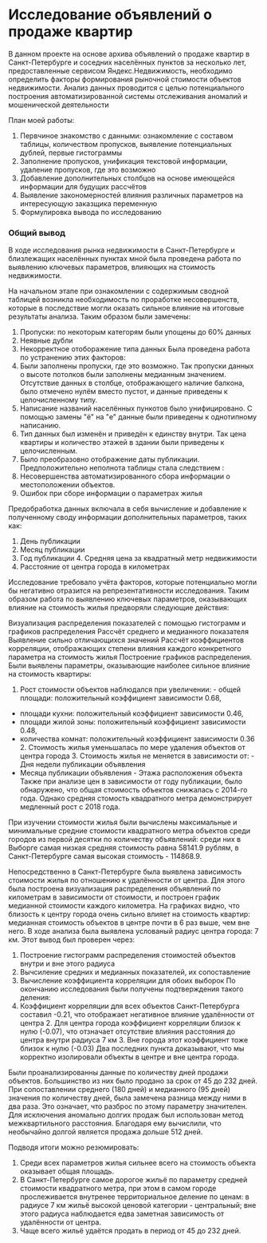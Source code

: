 # Исследование объявлений о продаже квартир

В данном проекте на основе архива объявлений о продаже квартир в Санкт-Петербурге и соседних населённых пунктов за несколько лет, предоставленные сервисом Яндекс.Недвижимость, необходимо определить факторы формирования рыночной стоимости объектов недвижимости. Анализ данных проводится с целью потенциального построения автоматизированной системы отслеживания аномалий и мошенической деятельности

План моей работы:
1. Первчиное знакомство с данными: ознакомление с составом таблицы, количеством пропусков, выявление потенциальных дублей, первые гистограммы
2. Заполнение пропусков, унификация текстовой информации, удаление пропусков, где это возможно
3. Добавление дополнительных столбцов на основе имеющейся информации для будущих рассчётов
4. Выявление закономерностей влияния различных параметров на интересующую заказщика переменную
5. Формулировка вывода по исследованию

### Общий вывод  

В ходе исследования рынка недвижимости в Санкт-Петербурге и близлежащих населённых пунктах мной была проведена работа по выявлению ключевых параметров, влияющих на стоимость недвижимости.

На начальном этапе при ознакомлении с содержимым сводной таблицей возникла необходимость по проработке несовершенств, которые в последствие могли оказать сильное влияние на итоговые результаты анализа. Таким образом были замечены:
1. Пропуски: по некоторым категорям были упощены до 60% данных
2. Неявные дубли
3. Некорректное отоборажение типа данных
Была проведена работа по устранению этих факторов:
1. Были заполнены пропуски, где это возможно. Так пропуски данных о высоте потолков были заполнены медианным значением.
Отсутствие данных в столбце, отображающего наличие балкона, было отмечено нулём вместо пустот, и данные приведены к целочисленному типу.
2. Написание названий населённых пункотов было унифицировано. С помощью замены "ё" на "е" данные были приведены к однотипному написанию.
3. Тип данных был изменён и приведён к единству внутри. Так цена квартиры и количество этажей в здании были приведены к целочисленным.
4. Было преобразовно отображение даты публикации.
Предположительно неполнота таблицы стала следствием :
1. Несовершенства автоматизированного сбора информации о местоположении объектов.
2. Ошибок при сборе информации о параметрах жилья

Предобработка данных включала в себя вычисление и добавление к полученному своду информации дополнительных параметров, таких как:
1. День публикации
2. Месяц публикации
3. Год публикации 4. Средняя цена за квадратный метр недвижимости
5. Расстояние от центра города в километрах

Исследование требовало учёта факторов, которые потенциально могли бы негативно отразится на репрезентативности исследования. Таким образом работа по выявлению ключевых параметров, оказывающих влияние на стоимость жилья предворяли следующие действия:

Визуализация распределения показателей с помощью гистограмм и графиков распределения
Рассчёт среднего и медианного показателя
Выявление сильно отличающихся значений
Рассчёт коэффициентов корреляции, отображающих степени влияния каждого конкретного параметра на стоимость жилья
Построение графиков распределения.
Были выявлены параметры, оказывающие наиболее сильное влияние на стоимость квартиры:
1. Рост стоимости объектов наблюдался при увеличении: - общей площади: положительный коэффициент зависимости 0.68,
- площади кухни: положительный коэффициент зависимости 0.46,
- площади жилой зоны: положительный коэффициент зависимости 0.48,
- количества комнат: положительный коэффициент зависимости 0.36 2. Стоимость жилья уменьшалась по мере удаления объектов от центра города 3. Стоимость жилья не меняется в зависимости от: - Дня недели публикации объявления
- Месяца публикации объявления - Этажа расположения объекта
Также при анализе цен в зависимости от году публикации, было обнаружено, что общая стоимость объектов снижалась с 2014-го года.
Однако средняя стомость квадратного метра демонстрирует медленный рост с 2018 года.

При изучении стоимости жилья были вычислены максимальные и минимальные средние стоимости квадратного метра объектов среди городов из первой десятки по количеству объявлений: среди них в Выборге самая низкая средняя стоимость равна 58141.9 рублям,
в Санкт-Петербурге самая высокая стоимость - 114868.9.

Непосредственно в Санкт-Петербурге была выявлена зависимость стоимости жилья по отношению к удалённости от центра. Для этого была построена визуализация распределения объявлений по километрам в зависимости от стоимости, и построен график медианной стоимости каждого километра. На графиках видно, что близость к центру города очень сильно влияет на стоимость квартир: медианная стоимость объектов в центре почти в 6 раз выше, чем вне него. В ходе анализа была выявлена услованый радиус центра города: 7 км. Этот вывод был проверен через:
1. Построение гистограмм распределения стоимостей объектов внутри и вне этого радиуса
2. Вычсиление средних и медианных показателей, их сопоставление
3. Вычисление коэффициента корреляции для обоих выборок По окончанию исследования были получены подтверждения такого деления:
1. Коэффициент корреляции для всех объектов Санкт-Петербурга составил -0.21, что отображает негативное влияние удалённости от центра 2. Для центра города коэффициент корреляции близок к нулю (-0.07), что отзначает отсутствие влияния расстояния до центра внутри радиуса 7 км 3. Вне города этот коэффициент тоже близок к нулю (-0.03) Два последних пункта доказывают, что мы корректно изолировали объекты в центре и вне центра города.

Были проанализированны данные по количеству дней продажи объектов. Большинство из них было продано за срок от 45 до 232 дней.
При сопоставлении среднего (180 дней) и медианного (95 дней) значения по количеству дней, была замечена разница между ними в два раза.
Это означает, что разброс по этому параметру значителен. Для исключения аномально долгих продаж был использован метод межквартильного расстояния. Благодаря ему вычислили, что необычайно долгой является продажа дольше 512 дней.

Подводя итоги можно резюмировать:
1. Среди всех параметров жилья сильнее всего на стоимость объекта оказывает общая площадь.
2. В Санкт-Петербурге самое дорогое жильё по параметру средней стоимости квадратного метра, при этом в самом городе прослеживается внутренее территориальное деление по ценам:
в радиусе 7 км жильё высокой ценовой категории - центральный; вне этого радиуса наблюдается едва заметная зависимость от удалённости от центра.
3. Чаще всего жильё удаётся продать в период от 45 до 232 дней.
